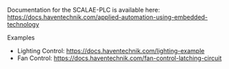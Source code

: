Documentation for the SCALAE-PLC is available here: https://docs.haventechnik.com/applied-automation-using-embedded-technology

Examples
 - Lighting Control: https://docs.haventechnik.com/lighting-example
 - Fan Control: https://docs.haventechnik.com/fan-control-latching-circuit
